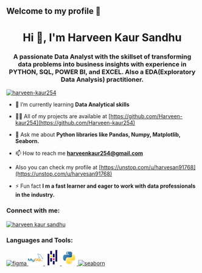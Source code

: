 ## Welcome to my profile 👋
<h1 align="center">Hi 👋, I'm Harveen Kaur Sandhu</h1>
<h3 align="center">A passionate Data Analyst with the skillset of transforming data problems into business insights with experience in PYTHON, SQL, POWER BI, and EXCEL. Also a EDA(Exploratory Data Analysis) practitioner.</h3>

<p align="left"> <a href="https://github.com/ryo-ma/github-profile-trophy"><img src="https://github-profile-trophy.vercel.app/?username=harveen-kaur254" alt="harveen-kaur254" /></a> </p>

- 🌱 I’m currently learning **Data Analytical skills**

- 👨‍💻 All of my projects are available at [https://github.com/Harveen-kaur254](https://github.com/Harveen-kaur254)

- 💬 Ask me about **Python libraries like Pandas, Numpy, Matplotlib, Seaborn.**

- 📫 How to reach me **harveenkaur254@gmail.com**

- Also you can check my profile at [https://unstop.com/u/harvesan91768](https://unstop.com/u/harvesan91768)

- ⚡ Fun fact **I m a fast learner and eager to work with data professionals in the industry.**

<h3 align="left">Connect with me:</h3>
<p align="left">
<a href="https://linkedin.com/in/harveen kaur sandhu" target="blank"><img align="center" src="https://raw.githubusercontent.com/rahuldkjain/github-profile-readme-generator/master/src/images/icons/Social/linked-in-alt.svg" alt="harveen kaur sandhu" height="30" width="40" /></a>
</p>

<h3 align="left">Languages and Tools:</h3>
<p align="left"> <a href="https://www.figma.com/" target="_blank" rel="noreferrer"> <img src="https://www.vectorlogo.zone/logos/figma/figma-icon.svg" alt="figma" width="40" height="40"/> </a> <a href="https://www.mysql.com/" target="_blank" rel="noreferrer"> <img src="https://raw.githubusercontent.com/devicons/devicon/master/icons/mysql/mysql-original-wordmark.svg" alt="mysql" width="40" height="40"/> </a> <a href="https://pandas.pydata.org/" target="_blank" rel="noreferrer"> <img src="https://raw.githubusercontent.com/devicons/devicon/2ae2a900d2f041da66e950e4d48052658d850630/icons/pandas/pandas-original.svg" alt="pandas" width="40" height="40"/> </a> <a href="https://www.python.org" target="_blank" rel="noreferrer"> <img src="https://raw.githubusercontent.com/devicons/devicon/master/icons/python/python-original.svg" alt="python" width="40" height="40"/> </a> <a href="https://seaborn.pydata.org/" target="_blank" rel="noreferrer"> <img src="https://seaborn.pydata.org/_images/logo-mark-lightbg.svg" alt="seaborn" width="40" height="40"/> </a> </p>


<!--
**Harveen-kaur254/Harveen-kaur254** is a ✨ _special_ ✨ repository because its `README.md` (this file) appears on your GitHub profile.

Here are some ideas to get you started:

- 🔭 I’m currently working on ...
- 🌱 I’m currently learning ...
- 👯 I’m looking to collaborate on ...
- 🤔 I’m looking for help with ...
- 💬 Ask me about ...
- 📫 How to reach me: ...
- 😄 Pronouns: ...
- ⚡ Fun fact: ...
-->
